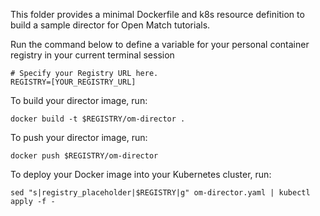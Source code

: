 This folder provides a minimal Dockerfile and k8s resource definition to build a sample director for Open Match tutorials.

Run the command below to define a variable for your personal container registry in your current terminal session
```
# Specify your Registry URL here.
REGISTRY=[YOUR_REGISTRY_URL]
```

To build your director image, run:
```
docker build -t $REGISTRY/om-director .
```

To push your director image, run:
```
docker push $REGISTRY/om-director
```

To deploy your Docker image into your Kubernetes cluster, run:
```
sed "s|registry_placeholder|$REGISTRY|g" om-director.yaml | kubectl apply -f -
```
